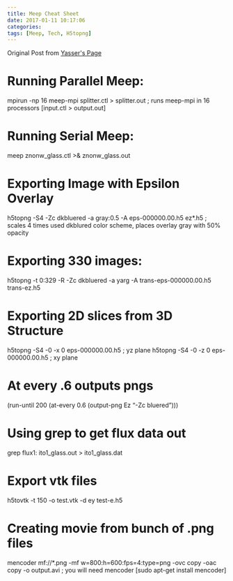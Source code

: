 ```yaml
---
title: Meep Cheat Sheet
date: 2017-01-11 10:17:06
categories:
tags: [Meep, Tech, H5topng]
---
```

Original Post from [Yasser's Page](https://www.ocf.berkeley.edu/~ykhan/meep-cheat-sheet/)
# Running Parallel Meep:
mpirun -np 16 meep-mpi splitter.ctl > splitter.out
; runs meep-mpi in 16 processors [input.ctl > output.out]

# Running Serial Meep:
meep znonw_glass.ctl >& znonw_glass.out

# Exporting Image with Epsilon Overlay
h5topng -S4 -Zc dkbluered -a gray:0.5 -A eps-000000.00.h5 ez*.h5
; scales 4 times used dkblured color scheme, places overlay gray with 50% opacity

# Exporting 330 images:
h5topng -t 0:329 -R -Zc dkbluered -a yarg -A trans-eps-000000.00.h5 trans-ez.h5

# Exporting 2D slices from 3D Structure
h5topng -S4 -0 -x 0 eps-000000.00.h5 ; yz plane
h5topng -S4 -0 -z 0 eps-000000.00.h5 ; xy plane

# At every .6 outputs pngs
(run-until 200 (at-every 0.6 (output-png Ez “-Zc bluered”)))

# Using grep to get flux data out
grep flux1: ito1_glass.out > ito1_glass.dat

# Export vtk files
h5tovtk -t 150 -o test.vtk -d ey test-e.h5

# Creating movie from bunch of .png files
mencoder mf://*.png -mf w=800:h=600:fps=4:type=png -ovc copy -oac copy -o output.avi
; you will need mencoder [sudo apt-get install mencoder]
